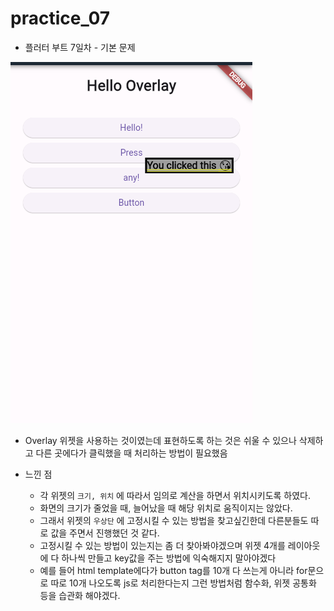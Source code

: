# practice_07

- 플러터 부트 7일차 - 기본 문제

![image-20240130232250290](README.assets/image-20240130232250290.png)

- Overlay 위젯을 사용하는 것이였는데 표현하도록 하는 것은 쉬울 수 있으나 삭제하고 다른 곳에다가 클릭했을 때 처리하는 방법이 필요했음 



- 느낀 점
  - 각 위젯의 `크기, 위치` 에 따라서 임의로 계산을 하면서 위치시키도록 하였다.
  - 화면의 크기가 줄었을 때, 늘어났을 때 해당 위치로 움직이지는 않았다. 
  - 그래서 위젯의 `우상단` 에 고정시킬 수 있는 방법을 찾고싶긴한데 다른분들도 따로 값을 주면서 진행했던 것 같다.
  - 고정시킬 수 있는 방법이 있는지는 좀 더 찾아봐야겠으며 위젯 4개를 레이아웃에 다 하나씩 만들고 key값을 주는 방법에 익숙해지지 말아야겠다
  - 예를 들어 html template에다가 button tag를 10개 다 쓰는게 아니라 for문으로 따로 10개 나오도록 js로 처리한다는지 그런 방법처럼 함수화, 위젯 공통화 등을 습관화 해야겠다.